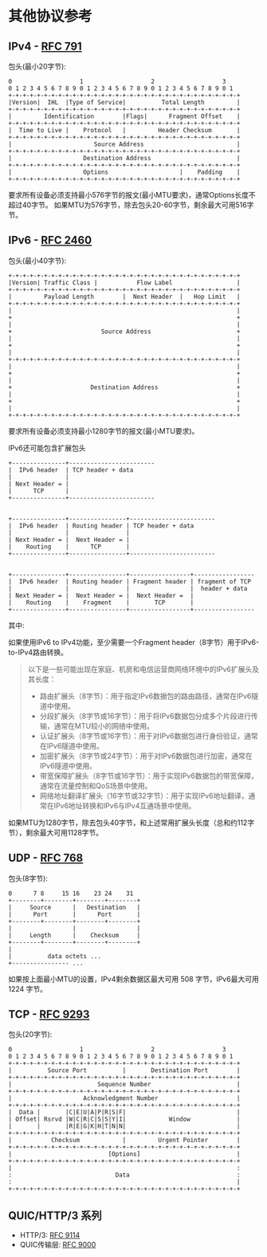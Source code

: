 # 其他协议参考

## IPv4 - [RFC 791][1]

包头(最小20字节):

```
0                   1                   2                   3   
0 1 2 3 4 5 6 7 8 9 0 1 2 3 4 5 6 7 8 9 0 1 2 3 4 5 6 7 8 9 0 1 
+-+-+-+-+-+-+-+-+-+-+-+-+-+-+-+-+-+-+-+-+-+-+-+-+-+-+-+-+-+-+-+-+
|Version|  IHL  |Type of Service|          Total Length         |
+-+-+-+-+-+-+-+-+-+-+-+-+-+-+-+-+-+-+-+-+-+-+-+-+-+-+-+-+-+-+-+-+
|         Identification        |Flags|      Fragment Offset    |
+-+-+-+-+-+-+-+-+-+-+-+-+-+-+-+-+-+-+-+-+-+-+-+-+-+-+-+-+-+-+-+-+
|  Time to Live |    Protocol   |         Header Checksum       |
+-+-+-+-+-+-+-+-+-+-+-+-+-+-+-+-+-+-+-+-+-+-+-+-+-+-+-+-+-+-+-+-+
|                       Source Address                          |
+-+-+-+-+-+-+-+-+-+-+-+-+-+-+-+-+-+-+-+-+-+-+-+-+-+-+-+-+-+-+-+-+
|                    Destination Address                        |
+-+-+-+-+-+-+-+-+-+-+-+-+-+-+-+-+-+-+-+-+-+-+-+-+-+-+-+-+-+-+-+-+
|                    Options                    |    Padding    |
+-+-+-+-+-+-+-+-+-+-+-+-+-+-+-+-+-+-+-+-+-+-+-+-+-+-+-+-+-+-+-+-+
```

要求所有设备必须支持最小576字节的报文(最小MTU要求)，通常Options长度不超过40字节。
如果MTU为576字节，除去包头20-60字节，剩余最大可用516字节。

## IPv6 - [RFC 2460][2]

包头(最小40字节):

```
+-+-+-+-+-+-+-+-+-+-+-+-+-+-+-+-+-+-+-+-+-+-+-+-+-+-+-+-+-+-+-+-+
|Version| Traffic Class |           Flow Label                  |
+-+-+-+-+-+-+-+-+-+-+-+-+-+-+-+-+-+-+-+-+-+-+-+-+-+-+-+-+-+-+-+-+
|         Payload Length        |  Next Header  |   Hop Limit   |
+-+-+-+-+-+-+-+-+-+-+-+-+-+-+-+-+-+-+-+-+-+-+-+-+-+-+-+-+-+-+-+-+
|                                                               |
+                                                               +
|                                                               |
+                         Source Address                        +
|                                                               |
+                                                               +
|                                                               |
+-+-+-+-+-+-+-+-+-+-+-+-+-+-+-+-+-+-+-+-+-+-+-+-+-+-+-+-+-+-+-+-+
|                                                               |
+                                                               +
|                                                               |
+                      Destination Address                      +
|                                                               |
+                                                               +
|                                                               |
+-+-+-+-+-+-+-+-+-+-+-+-+-+-+-+-+-+-+-+-+-+-+-+-+-+-+-+-+-+-+-+-+
```

要求所有设备必须支持最小1280字节的报文(最小MTU要求)。

IPv6还可能包含扩展包头

```
+---------------+------------------------
|  IPv6 header  | TCP header + data
|               |
| Next Header = |
|      TCP      |
+---------------+------------------------


+---------------+----------------+------------------------
|  IPv6 header  | Routing header | TCP header + data
|               |                |
| Next Header = |  Next Header = |
|    Routing    |      TCP       |
+---------------+----------------+------------------------


+---------------+----------------+-----------------+-----------------
|  IPv6 header  | Routing header | Fragment header | fragment of TCP
|               |                |                 |  header + data
| Next Header = |  Next Header = |  Next Header =  |
|    Routing    |    Fragment    |       TCP       |
+---------------+----------------+-----------------+-----------------
```

其中:

如果使用IPv6 to IPv4功能，至少需要一个Fragment header（8字节）用于IPv6-to-IPv4路由转换。

> 以下是一些可能出现在家庭、机房和电信运营商网络环境中的IPv6扩展头及其长度：
> + 路由扩展头（8字节）：用于指定IPv6数据包的路由路径，通常在IPv6隧道中使用。
> + 分段扩展头（8字节或16字节）：用于将IPv6数据包分成多个片段进行传输，通常在MTU较小的网络中使用。
> + 认证扩展头（8字节或16字节）：用于对IPv6数据包进行身份验证，通常在IPv6隧道中使用。
> + 加密扩展头（8字节或24字节）：用于对IPv6数据包进行加密，通常在IPv6隧道中使用。
> + 带宽保障扩展头（8字节或16字节）：用于实现IPv6数据包的带宽保障，通常在流量控制和QoS场景中使用。
> + 网络地址翻译扩展头（16字节或32字节）：用于实现IPv6地址翻译，通常在IPv6地址转换和IPv6与IPv4互通场景中使用。

如果MTU为1280字节，除去包头40字节，和上述常用扩展头长度（总和约112字节），剩余最大可用1128字节。

## UDP - [RFC 768][3]

包头(8字节):

```
0      7 8     15 16    23 24    31  
+--------+--------+--------+--------+ 
|     Source      |   Destination   | 
|      Port       |      Port       | 
+--------+--------+--------+--------+ 
|                 |                 | 
|     Length      |    Checksum     | 
+--------+--------+--------+--------+ 
|                                     
|          data octets ...            
+---------------- ...             
```

如果按上面最小MTU的设置，IPv4剩余数据区最大可用 508 字节，IPv6最大可用 1224 字节。

## TCP - [RFC 9293][4]

包头(20字节):

```
0                   1                   2                   3
0 1 2 3 4 5 6 7 8 9 0 1 2 3 4 5 6 7 8 9 0 1 2 3 4 5 6 7 8 9 0 1
+-+-+-+-+-+-+-+-+-+-+-+-+-+-+-+-+-+-+-+-+-+-+-+-+-+-+-+-+-+-+-+-+
|          Source Port          |       Destination Port        |
+-+-+-+-+-+-+-+-+-+-+-+-+-+-+-+-+-+-+-+-+-+-+-+-+-+-+-+-+-+-+-+-+
|                        Sequence Number                        |
+-+-+-+-+-+-+-+-+-+-+-+-+-+-+-+-+-+-+-+-+-+-+-+-+-+-+-+-+-+-+-+-+
|                    Acknowledgment Number                      |
+-+-+-+-+-+-+-+-+-+-+-+-+-+-+-+-+-+-+-+-+-+-+-+-+-+-+-+-+-+-+-+-+
|  Data |       |C|E|U|A|P|R|S|F|                               |
| Offset| Rsrvd |W|C|R|C|S|S|Y|I|            Window             |
|       |       |R|E|G|K|H|T|N|N|                               |
+-+-+-+-+-+-+-+-+-+-+-+-+-+-+-+-+-+-+-+-+-+-+-+-+-+-+-+-+-+-+-+-+
|           Checksum            |         Urgent Pointer        |
+-+-+-+-+-+-+-+-+-+-+-+-+-+-+-+-+-+-+-+-+-+-+-+-+-+-+-+-+-+-+-+-+
|                           [Options]                           |
+-+-+-+-+-+-+-+-+-+-+-+-+-+-+-+-+-+-+-+-+-+-+-+-+-+-+-+-+-+-+-+-+
|                                                               :
:                             Data                              :
:                                                               |
+-+-+-+-+-+-+-+-+-+-+-+-+-+-+-+-+-+-+-+-+-+-+-+-+-+-+-+-+-+-+-+-+
```

## QUIC/HTTP/3 系列

+ HTTP/3: [RFC 9114][5]
+ QUIC传输层: [RFC 9000][6]

[1]: http://www.ietf.org/rfc/rfc791.html
[2]: https://www.ietf.org/rfc/rfc2460.html
[3]: https://www.ietf.org/rfc/rfc768.html
[4]: https://www.ietf.org/rfc/rfc9293.html
[5]: https://www.ietf.org/rfc/rfc9114.html
[6]: https://www.ietf.org/rfc/rfc9000.html
